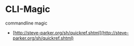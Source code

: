 # CLI-Magic

commandline magic

* [http://steve-parker.org/sh/quickref.shtml](http://steve-parker.org/sh/quickref.shtml)



